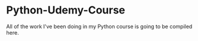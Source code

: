 # Python-Udemy-Course
All of the work I've been doing in my Python course is going to be compiled here.
